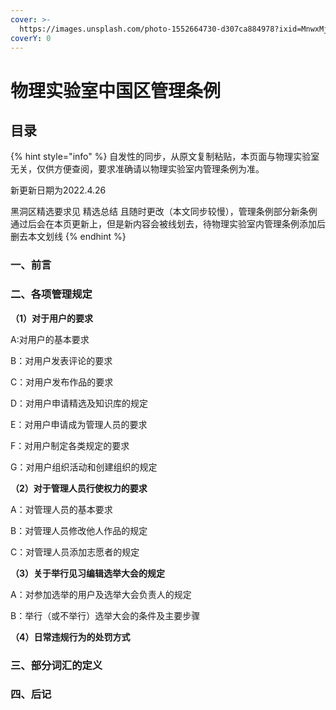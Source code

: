 ```yaml
---
cover: >-
  https://images.unsplash.com/photo-1552664730-d307ca884978?ixid=MnwxMjA3fDB8MHxwaG90by1wYWdlfHx8fGVufDB8fHx8&ixlib=rb-1.2.1&auto=format&fit=crop&w=2970&q=80
coverY: 0
---
```


# 物理实验室中国区管理条例

## 目录

{% hint style="info" %}
自发性的同步，从原文复制粘贴，本页面与物理实验室无关，仅供方便查阅，要求准确请以物理实验室内管理条例为准。

新更新日期为2022.4.26

黑洞区精选要求见 精选总结 且随时更改（本文同步较慢），管理条例部分新条例通过后会在本页更新上，但是新内容会被线划去，待物理实验室内管理条例添加后删去本文划线
{% endhint %}

### 一、前言

### **二、各项管理规定**

**（1）对于用户的要求**

A:对用户的基本要求

B：对用户发表评论的要求

C：对用户发布作品的要求

D：对用户申请精选及知识库的规定

E：对用户申请成为管理人员的要求

F：对用户制定各类规定的要求

G：对用户组织活动和创建组织的规定

**（2）对于管理人员行使权力的要求**

A：对管理人员的基本要求

B：对管理人员修改他人作品的规定

C：对管理人员添加志愿者的规定

**（3）关于举行见习编辑选举大会的规定**

A：对参加选举的用户及选举大会负责人的规定

B：举行（或不举行）选举大会的条件及主要步骤

**（4）日常违规行为的处罚方式**

### 三、部分词汇的定义

### 四、后记

